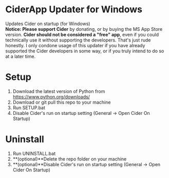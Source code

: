 # CiderApp Updater for Windows
 Updates Cider on startup (for Windows)<br>
 **Notice: Please support Cider** by donating, or by buying the MS App Store version. **Cider should not be considered a "free" app**, even if you could technically use it without supporting the developers. That's just rude honestly. I only condone usage of this updater if you have already supported the Cider developers in some way, or if you truly intend to do so at a later time.<br>
# Setup
 1) Download the latest version of Python from https://www.python.org/downloads/
 2) Download or git pull this repo to your machine<br>
 3) Run SETUP.bat<br>
 4) Disable Cider's run on startup setting (General -> Open Cider On Startup)<br>
<!-- numbered list breaker -->
# Uninstall
 1) Run UNINSTALL.bat<br>
 2) **(optional)**Delete the repo folder on your machine<br>
 3) **(optional)**Disable Cider's run on startup setting (General -> Open Cider On Startup)
<!-- numbered list breaker -->
